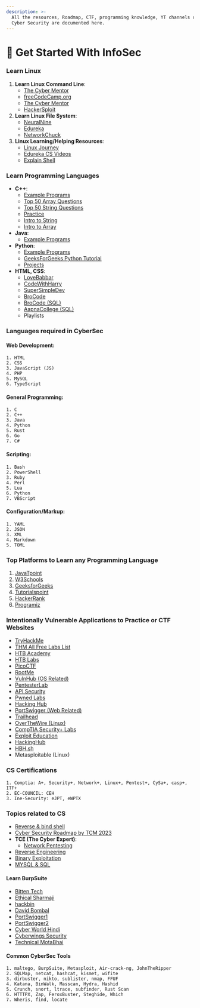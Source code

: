 ```yaml
---
description: >-
  All the resources, Roadmap, CTF, programming knowledge, YT channels related to
  Cyber Security are documented here.
---
```


# 🥉 Get Started With InfoSec

### Learn Linux

1. **Learn Linux Command Line**:
   * [The Cyber Mentor](https://www.youtube.com/watch?v=U1w4T03B30I\&list=LL\&index=386)
   * [freeCodeCamp.org](https://www.youtube.com/watch?v=ZtqBQ68cfJc\&list=LL\&index=404)
   * [The Cyber Mentor](https://www.youtube.com/watch?v=rZsJieGi8os\&list=LL\&index=406)
   * [HackerSploit](https://www.youtube.com/playlist?list=PLBf0hzazHTGMh2fe2MFf3lCgk0rKmS2by)
2. **Learn Linux File System**:
   * [NeuralNine](https://www.youtube.com/watch?v=BUnb1PKKMBA)
   * [Edureka](https://www.youtube.com/watch?v=ePN5igV9ZpY\&list=LL\&index=235)
   * [NetworkChuck](https://www.youtube.com/watch?v=A3G-3hp88mo\&list=LL\&index=399)
3. **Linux Learning/Helping Resources**:
   * [Linux Journey](https://linuxjourney.com/)
   * [Edureka CS Videos](https://www.youtube.com/watch?v=ePN5igV9ZpY\&list=LL\&index=235)
   * [Explain Shell](https://explainshell.com)

### Learn Programming Languages

* **C++**:
  * [Example Programs](https://www.geeksforgeeks.org/c-programming-examples/?ref=shm)
  * [Top 50 Array Questions](https://www.geeksforgeeks.org/top-50-array-coding-problems-for-interviews/)
  * [Top 50 String Questions](https://www.geeksforgeeks.org/top-50-string-coding-problems-for-interviews/?ref=footer)
  * [Practice](https://practice.geeksforgeeks.org/explore?page=1\&difficulty\[]=-1\&sortBy=submissions\&utm\_source=auth\&utm\_medium=profile\&utm\_campaign=empty-data)
  * [Intro to String](https://www.geeksforgeeks.org/complete-guide-to-string-data-structure/?ref=footer)
  * [Intro to Array](https://www.geeksforgeeks.org/complete-guide-to-arrays-data-structure/?ref=footer)
* **Java**:
  * [Example Programs](https://www.geeksforgeeks.org/java-programming-examples/?ref=shm)
* **Python**:
  * [Example Programs](https://www.geeksforgeeks.org/python-programming-examples/#simple)
  * [GeeksForGeeks Python Tutorial](https://www.geeksforgeeks.org/python-programming-language/learn-python-tutorial/)
  * [Projects](https://www.geeksforgeeks.org/python-projects-beginner-to-advanced/?ref=shm)
* **HTML, CSS**:
  * [LoveBabbar](https://www.youtube.com/watch?v=k7ELO356Npo\&list=LL\&index=6\&t=6415s)
  * [CodeWithHarry](https://www.youtube.com/watch?v=BsDoLVMnmZs\&list=LL\&index=5\&t=5s)
  * [SuperSimpleDev](https://www.youtube.com/watch?v=G3e-cpL7ofc\&list=LL\&index=4\&t=4s)
  * [BroCode](https://www.youtube.com/watch?v=HGTJBPNC-Gw\&list=LL\&index=2\&t=8s)
  * [BroCode (SQL)](https://www.youtube.com/watch?v=5OdVJbNCSso)
  * [AapnaCollege (SQL)](https://www.youtube.com/watch?v=hlGoQC332VM)
  * Playlists

### Languages required in CyberSec

#### Web Development:

```
1. HTML
2. CSS
3. JavaScript (JS)
4. PHP
5. MySQL
6. TypeScript
```

#### General Programming:

```
1. C
2. C++
3. Java
4. Python
5. Rust
6. Go
7. C#
```

#### Scripting:

```
1. Bash
2. PowerShell
3. Ruby
4. Perl
5. Lua
6. Python
7. VBScript
```

#### Configuration/Markup:

```
1. YAML
2. JSON
3. XML
4. Markdown
5. TOML
```

### Top Platforms to Learn any Programming Language

1. [JavaTpoint](https://www.javatpoint.com/)
2. [W3Schools](https://www.w3schools.com/)
3. [GeeksforGeeks](https://www.geeksforgeeks.org/)
4. [Tutorialspoint](https://www.tutorialspoint.com/index.htm)
5. [HackerRank](https://www.hackerrank.com/)
6. [Programiz](https://www.programiz.com/)

### Intentionally Vulnerable Applications to Practice or CTF Websites

* [TryHackMe](https://tryhackme.com/)
* [THM All Free Labs List](https://github.com/Raunaksplanet/THM-CTF-Time/tree/main)
* [HTB Academy](https://academy.hackthebox.com/)
* [HTB Labs](https://app.hackthebox.com/home)
* [PicoCTF](https://picoctf.org/)
* [RootMe](https://www.root-me.org/?page=news\&lang=fr)
* [VulnHub (OS Related)](https://www.vulnhub.com/)
* [PentesterLab](https://www.pentesterlab.com/)
* [API Security](https://www.apisecuniversity.com)
* [Pwned Labs](https://pwnedlabs.io/)
* [Hacking Hub](https://www.hackinghub.io/)
* [PortSwigger (Web Related)](https://portswigger.net/)
* [Trailhead](https://trailhead.salesforce.com/en/career-path/cybersecurity/)
* [OverTheWire (Linux)](https://overthewire.org/wargames/)
* [CompTIA Security+ Labs](https://www.101labs.net/comptia-security/)
* [Exploit Education](https://exploit.education/)
* [HackingHub](https://www.hackinghub.io)
* [HBH.sh](https://hbh.sh/home)
* Metasploitable (Linux)

### CS Certifications

```
1. Comptia: A+, Security+, Network+, Linux+, Pentest+, CySa+, casp+, ITF+
2. EC-COUNCIL: CEH
3. Ine-Security: eJPT, eWPTX
```

### Topics related to CS

* [Reverse & bind shell](https://medium.com/bugbountywriteup/reverse-shell-vs-bind-shell-d5a1e80b6a6c)
* [Cyber Security Roadmap by TCM 2023](https://tcm-sec.com/so-you-want-to-be-a-hacker-2023-edition/)
* **TCE (The Cyber Expert)**:
  * [Network Pentesting](https://www.youtube.com/playlist?list=PL-DxAN1jsRa-zHjDOfbpi6OAVwpCkyRYn)
* [Reverse Engineering](https://www.youtube.com/playlist?list=PL-DxAN1jsRa9151ezNuCbh7UkGS0bMPdw)
* [Binary Exploitation](https://www.youtube.com/playlist?list=PL-DxAN1jsRa9151ezNuCbh7UkGS0bMPdw)
* [MYSQL & SQL](https://www.youtube.com/watch?v=hlGoQC332VM\&list=LL\&index=9\&t=2s)

#### Learn BurpSuite

* [Bitten Tech](https://www.youtube.com/playlist?list=PLkW9FMxqUvybgx3pI9x9HyU-\_HcJJFWQY)
* [Ethical Sharmaji](https://www.youtube.com/watch?v=mK3Hr6ktgNg\&t=4118s)
* [hackbin](https://www.youtube.com/watch?v=eKPpGLn9G3w\&t=185s)
* [David Bombal](https://www.youtube.com/watch?v=IWWYNDiwYOA)
* [PortSwigger1](https://www.youtube.com/playlist?list=PLoX0sUafNGbEXtfr-f4n0g4AqzU-CDvcQ)
* [PortSwigger2](https://www.youtube.com/playlist?list=PLSbrmTUy4daN1ep7pkBZw4PRRmx7F0EaS)
* [Cyber World Hindi](https://www.youtube.com/playlist?list=PLSbrmTUy4daN1ep7pkBZw4PRRmx7F0EaS)
* [Cyberwings Security](https://www.youtube.com/playlist?list=PLa2xctTiNSCjVzFfxTn\_UKkd-sS34EQaF)
* [Technical MotaBhai](https://www.youtube.com/playlist?list=PLBCWFgREB971jxEXKbiAZSNQZqIxH9L47)

#### Common CyberSec Tools

```
1. maltego, BurpSuite, Metasploit, Air-crack-ng, JohnTheRipper
2. SQLMap, netcat, hashcat, kismet, wifite
3. dirbuster, nikto, sublister, nmap, FFUF
4. Katana, BinWalk, Masscan, Hydra, Hashid
5. Crunch, snort, ltrace, subfinder, Rust Scan
6. HTTTPX, Zap, FeroxBuster, Steghide, Which
7. Wheris, find, locate
```
